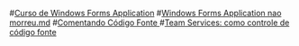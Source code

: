 #[Curso de Windows Forms Application](CursoWindowsFormsApplication.md)
#[Windows Forms Application nao morreu.md](WindowsFormsApplicationNaoMorreu.md)
#[Comentando Código Fonte ](ComentandoCodigoFonte.md)
#[Team Services: como controle de código fonte](TeamServices-controle-codigo-fonte.md)
